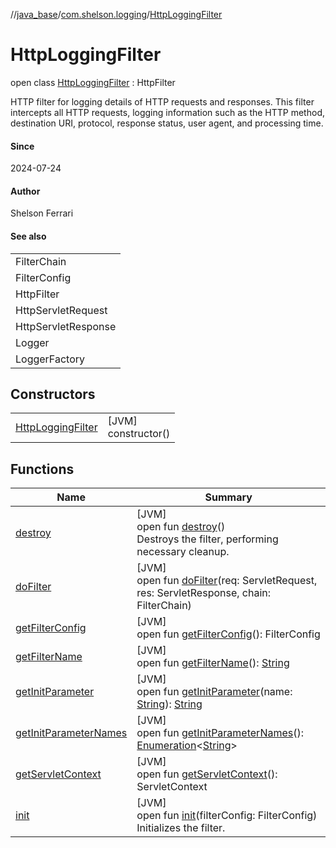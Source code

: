 //[java_base](../../../index.md)/[com.shelson.logging](../index.md)/[HttpLoggingFilter](index.md)

# HttpLoggingFilter

open class [HttpLoggingFilter](index.md) : HttpFilter

HTTP filter for logging details of HTTP requests and responses. This filter intercepts all HTTP requests, logging information such as the HTTP method, destination URI, protocol, response status, user agent, and processing time.

#### Since

2024-07-24

#### Author

Shelson Ferrari

#### See also

| |
|---|
| FilterChain |
| FilterConfig |
| HttpFilter |
| HttpServletRequest |
| HttpServletResponse |
| Logger |
| LoggerFactory |

## Constructors

| | |
|---|---|
| [HttpLoggingFilter](-http-logging-filter.md) | [JVM]<br>constructor() |

## Functions

| Name | Summary |
|---|---|
| [destroy](destroy.md) | [JVM]<br>open fun [destroy](destroy.md)()<br>Destroys the filter, performing necessary cleanup. |
| [doFilter](../-custom-request-logging-filter/index.md#-1767447681%2FFunctions%2F57259888) | [JVM]<br>open fun [doFilter](../-custom-request-logging-filter/index.md#-1767447681%2FFunctions%2F57259888)(req: ServletRequest, res: ServletResponse, chain: FilterChain) |
| [getFilterConfig](../-custom-request-logging-filter/index.md#601366131%2FFunctions%2F57259888) | [JVM]<br>open fun [getFilterConfig](../-custom-request-logging-filter/index.md#601366131%2FFunctions%2F57259888)(): FilterConfig |
| [getFilterName](../-custom-request-logging-filter/index.md#-1016510134%2FFunctions%2F57259888) | [JVM]<br>open fun [getFilterName](../-custom-request-logging-filter/index.md#-1016510134%2FFunctions%2F57259888)(): [String](https://docs.oracle.com/javase/8/docs/api/java/lang/String.html) |
| [getInitParameter](../-custom-request-logging-filter/index.md#-763123953%2FFunctions%2F57259888) | [JVM]<br>open fun [getInitParameter](../-custom-request-logging-filter/index.md#-763123953%2FFunctions%2F57259888)(name: [String](https://docs.oracle.com/javase/8/docs/api/java/lang/String.html)): [String](https://docs.oracle.com/javase/8/docs/api/java/lang/String.html) |
| [getInitParameterNames](../-custom-request-logging-filter/index.md#1300092574%2FFunctions%2F57259888) | [JVM]<br>open fun [getInitParameterNames](../-custom-request-logging-filter/index.md#1300092574%2FFunctions%2F57259888)(): [Enumeration](https://docs.oracle.com/javase/8/docs/api/java/util/Enumeration.html)&lt;[String](https://docs.oracle.com/javase/8/docs/api/java/lang/String.html)&gt; |
| [getServletContext](../-custom-request-logging-filter/index.md#-893877853%2FFunctions%2F57259888) | [JVM]<br>open fun [getServletContext](../-custom-request-logging-filter/index.md#-893877853%2FFunctions%2F57259888)(): ServletContext |
| [init](init.md) | [JVM]<br>open fun [init](init.md)(filterConfig: FilterConfig)<br>Initializes the filter. |
